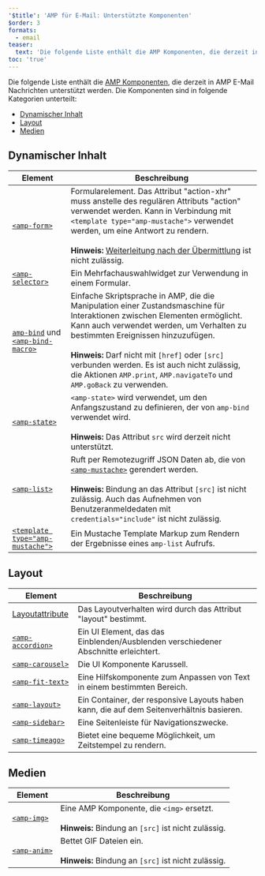 ```yaml
---
'$title': 'AMP für E-Mail: Unterstützte Komponenten'
$order: 3
formats:
  - email
teaser:
  text: 'Die folgende Liste enthält die AMP Komponenten, die derzeit in AMP E-Mail Nachrichten unterstützt werden. Die Komponenten sind in folgende Kategorien unterteilt:'
toc: 'true'
---
```


<!--
This file is imported from https://github.com/ampproject/amphtml/blob/main/docs/spec/email/amp-email-components.md.
Please do not change this file.
If you have found a bug or an issue please
have a look and request a pull request there.
-->

<!---
Copyright 2018 The AMP HTML Authors. All Rights Reserved.

Licensed under the Apache License, Version 2.0 (the "License");
you may not use this file except in compliance with the License.
You may obtain a copy of the License at

      http://www.apache.org/licenses/LICENSE-2.0

Unless required by applicable law or agreed to in writing, software
distributed under the License is distributed on an "AS-IS" BASIS,
WITHOUT WARRANTIES OR CONDITIONS OF ANY KIND, either express or implied.
See the License for the specific language governing permissions and
limitations under the License.
-->

Die folgende Liste enthält die [AMP Komponenten](https://amp.dev/documentation/components/?format=email), die derzeit in AMP E-Mail Nachrichten unterstützt werden. Die Komponenten sind in folgende Kategorien unterteilt:

- [Dynamischer Inhalt ](#dynamic-content)
- [Layout](#layout)
- [Medien ](#media)

## Dynamischer Inhalt <a name="dynamic-content"></a>

| Element                                                                                                                                                                         | Beschreibung                                                                                                                                                                                                                                                                                                                                                                                  |
| ------------------------------------------------------------------------------------------------------------------------------------------------------------------------------- | --------------------------------------------------------------------------------------------------------------------------------------------------------------------------------------------------------------------------------------------------------------------------------------------------------------------------------------------------------------------------------------------- |
| [`<amp-form>`](https://amp.dev/documentation/components/amp-form)                                                                                                               | Formularelement. Das Attribut "action-xhr" muss anstelle des regulären Attributs "action" verwendet werden. Kann in Verbindung mit `<template type="amp-mustache">` verwendet werden, um eine Antwort zu rendern. <br><br>**Hinweis:** [Weiterleitung nach der Übermittlung](https://amp.dev/documentation/components/amp-form/#redirecting-after-a-submission) ist nicht zulässig.           |
| [`<amp-selector>`](https://amp.dev/documentation/components/amp-selector)                                                                                                       | Ein Mehrfachauswahlwidget zur Verwendung in einem Formular.                                                                                                                                                                                                                                                                                                                                   |
| [`amp-bind`](https://amp.dev/documentation/components/amp-bind) und [`<amp-bind-macro>`](https://amp.dev/documentation/components/amp-bind#defining-macros-with-amp-bind-macro) | Einfache Skriptsprache in AMP, die die Manipulation einer Zustandsmaschine für Interaktionen zwischen Elementen ermöglicht. Kann auch verwendet werden, um Verhalten zu bestimmten Ereignissen hinzuzufügen.<br><br>**Hinweis:** Darf nicht mit `[href]` oder `[src]` verbunden werden. Es ist auch nicht zulässig, die Aktionen `AMP.print`, `AMP.navigateTo` und `AMP.goBack` zu verwenden. |
| [`<amp-state>`](https://amp.dev/documentation/components/amp-bind#%3Camp-state%3E-specification)                                                                                | `<amp-state>` wird verwendet, um den Anfangszustand zu definieren, der von `amp-bind` verwendet wird.<br><br>**Hinweis:** Das Attribut `src` wird derzeit nicht unterstützt.                                                                                                                                                                                                                  |
| [`<amp-list>`](https://amp.dev/documentation/components/amp-list)                                                                                                               | Ruft per Remotezugriff JSON Daten ab, die von [`<amp-mustache>`](https://amp.dev/documentation/components/amp-mustache) gerendert werden.<br><br>**Hinweis:** Bindung an das Attribut `[src]` ist nicht zulässig. Auch das Aufnehmen von Benutzeranmeldedaten mit `credentials="include"` ist nicht zulässig.                                                                                 |
| [`<template type="amp-mustache">`](https://amp.dev/documentation/components/amp-mustache)                                                                                       | Ein Mustache Template Markup zum Rendern der Ergebnisse eines `amp-list` Aufrufs.                                                                                                                                                                                                                                                                                                             |

## Layout <a name="layout"></a>

| Element                                                                                                        | Beschreibung                                                                             |
| -------------------------------------------------------------------------------------------------------------- | ---------------------------------------------------------------------------------------- |
| [Layoutattribute](https://amp.dev/documentation/guides-and-tutorials/learn/amp-html-layout/#layout-attributes) | Das Layoutverhalten wird durch das Attribut "layout" bestimmt.                           |
| [`<amp-accordion>`](https://amp.dev/documentation/components/amp-accordion)                                    | Ein UI Element, das das Einblenden/Ausblenden verschiedener Abschnitte erleichtert.      |
| [`<amp-carousel>`](https://amp.dev/documentation/components/amp-carousel)                                      | Die UI Komponente Karussell.                                                             |
| [`<amp-fit-text>`](https://amp.dev/documentation/components/amp-fit-text)                                      | Eine Hilfskomponente zum Anpassen von Text in einem bestimmten Bereich.                  |
| [`<amp-layout>`](https://amp.dev/documentation/components/amp-layout)                                          | Ein Container, der responsive Layouts haben kann, die auf dem Seitenverhältnis basieren. |
| [`<amp-sidebar>`](https://amp.dev/documentation/components/amp-sidebar)                                        | Eine Seitenleiste für Navigationszwecke.                                                 |
| [`<amp-timeago>`](https://amp.dev/documentation/components/amp-timeago)                                        | Bietet eine bequeme Möglichkeit, um Zeitstempel zu rendern.                              |

## Medien <a name="media"></a>

| Element                                                           | Beschreibung                                                                                         |
| ----------------------------------------------------------------- | ---------------------------------------------------------------------------------------------------- |
| [`<amp-img>`](https://amp.dev/documentation/components/amp-img)   | Eine AMP Komponente, die `<img>` ersetzt.<br><br>**Hinweis:** Bindung an `[src]` ist nicht zulässig. |
| [`<amp-anim>`](https://amp.dev/documentation/components/amp-anim) | Bettet GIF Dateien ein.<br><br>**Hinweis:** Bindung an `[src]` ist nicht zulässig.                   |
